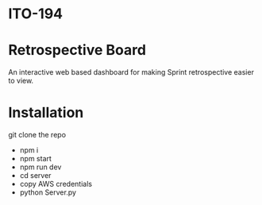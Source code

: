 # ITO-194
Retrospective Board
====================

An interactive web based dashboard for making Sprint retrospective easier to view.

Installation
==============
git clone the repo
- npm i
- npm start
- npm run dev
- cd server
- copy AWS credentials
- python Server.py
